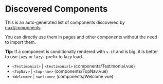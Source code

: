 # Discovered Components

This is an auto-generated list of components discovered by [nuxt/components](https://github.com/nuxt/components).

You can directly use them in pages and other components without the need to import them.

**Tip:** If a component is conditionally rendered with `v-if` and is big, it is better to use `Lazy` or `lazy-` prefix to lazy load.

- `<Testimonial>` | `<testimonial>` (components/Testimonial.vue)
- `<TopNav>` | `<top-nav>` (components/TopNav.vue)
- `<Welcome>` | `<welcome>` (components/Welcome.vue)
